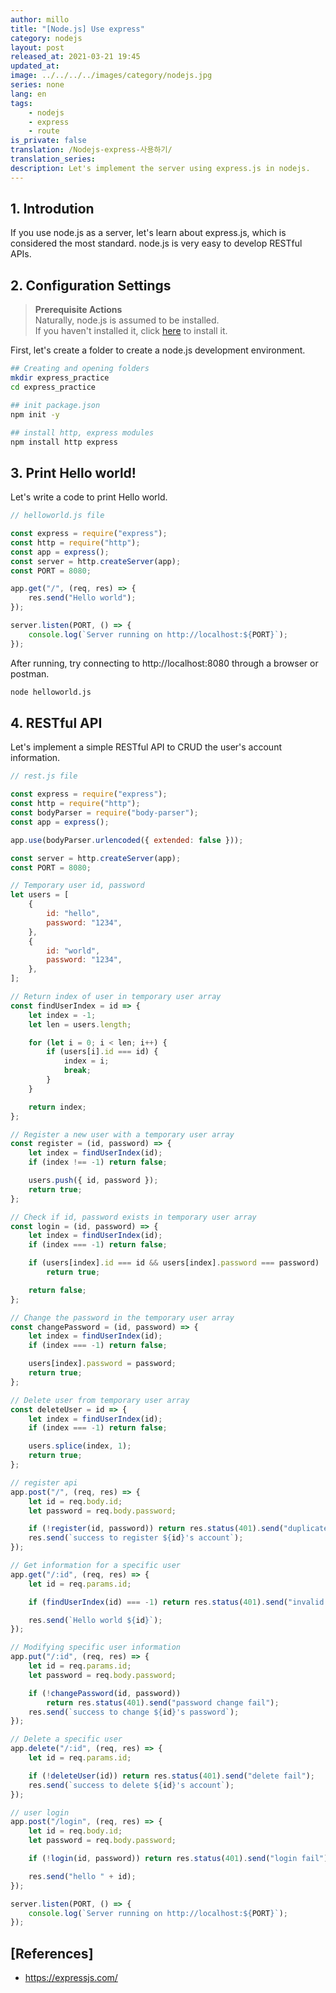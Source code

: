 ```yaml
---
author: millo
title: "[Node.js] Use express"
category: nodejs
layout: post
released_at: 2021-03-21 19:45
updated_at:
image: ../../../../images/category/nodejs.jpg
series: none
lang: en
tags:
    - nodejs
    - express
    - route
is_private: false
translation: /Nodejs-express-사용하기/
translation_series:
description: Let's implement the server using express.js in nodejs.
---
```


## 1. Introdution

If you use node.js as a server, let's learn about express.js, which is considered the most standard. node.js is very easy to develop RESTful APIs.

## 2. Configuration Settings

> **Prerequisite Actions** <br/>
> Naturally, node.js is assumed to be installed. <br/>
> If you haven't installed it, click [here](https://nodejs.org/en/download/) to install it.

First, let's create a folder to create a node.js development environment.

```bash
## Creating and opening folders
mkdir express_practice
cd express_practice

## init package.json
npm init -y

## install http, express modules
npm install http express
```

## 3. Print Hello world!

Let's write a code to print Hello world.

```js
// helloworld.js file

const express = require("express");
const http = require("http");
const app = express();
const server = http.createServer(app);
const PORT = 8080;

app.get("/", (req, res) => {
    res.send("Hello world");
});

server.listen(PORT, () => {
    console.log(`Server running on http://localhost:${PORT}`);
});
```

After running, try connecting to http://localhost:8080 through a browser or postman.

```bash
node helloworld.js
```

## 4. RESTful API

Let's implement a simple RESTful API to CRUD the user's account information.

```js
// rest.js file

const express = require("express");
const http = require("http");
const bodyParser = require("body-parser");
const app = express();

app.use(bodyParser.urlencoded({ extended: false }));

const server = http.createServer(app);
const PORT = 8080;

// Temporary user id, password
let users = [
    {
        id: "hello",
        password: "1234",
    },
    {
        id: "world",
        password: "1234",
    },
];

// Return index of user in temporary user array
const findUserIndex = id => {
    let index = -1;
    let len = users.length;

    for (let i = 0; i < len; i++) {
        if (users[i].id === id) {
            index = i;
            break;
        }
    }

    return index;
};

// Register a new user with a temporary user array
const register = (id, password) => {
    let index = findUserIndex(id);
    if (index !== -1) return false;

    users.push({ id, password });
    return true;
};

// Check if id, password exists in temporary user array
const login = (id, password) => {
    let index = findUserIndex(id);
    if (index === -1) return false;

    if (users[index].id === id && users[index].password === password)
        return true;

    return false;
};

// Change the password in the temporary user array
const changePassword = (id, password) => {
    let index = findUserIndex(id);
    if (index === -1) return false;

    users[index].password = password;
    return true;
};

// Delete user from temporary user array
const deleteUser = id => {
    let index = findUserIndex(id);
    if (index === -1) return false;

    users.splice(index, 1);
    return true;
};

// register api
app.post("/", (req, res) => {
    let id = req.body.id;
    let password = req.body.password;

    if (!register(id, password)) return res.status(401).send("duplicate id");
    res.send(`success to register ${id}'s account`);
});

// Get information for a specific user
app.get("/:id", (req, res) => {
    let id = req.params.id;

    if (findUserIndex(id) === -1) return res.status(401).send("invalid id");

    res.send(`Hello world ${id}`);
});

// Modifying specific user information
app.put("/:id", (req, res) => {
    let id = req.params.id;
    let password = req.body.password;

    if (!changePassword(id, password))
        return res.status(401).send("password change fail");
    res.send(`success to change ${id}'s password`);
});

// Delete a specific user
app.delete("/:id", (req, res) => {
    let id = req.params.id;

    if (!deleteUser(id)) return res.status(401).send("delete fail");
    res.send(`success to delete ${id}'s account`);
});

// user login
app.post("/login", (req, res) => {
    let id = req.body.id;
    let password = req.body.password;

    if (!login(id, password)) return res.status(401).send("login fail");

    res.send("hello " + id);
});

server.listen(PORT, () => {
    console.log(`Server running on http://localhost:${PORT}`);
});
```

## [References]

-   https://expressjs.com/
